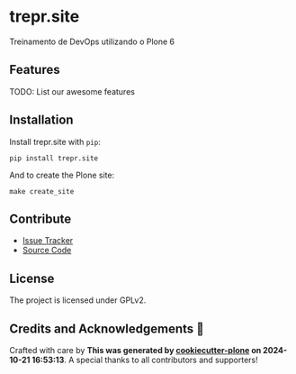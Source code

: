# trepr.site

Treinamento de DevOps utilizando o Plone 6

## Features

TODO: List our awesome features

## Installation

Install trepr.site with `pip`:

```shell
pip install trepr.site
```
And to create the Plone site:

```shell
make create_site
```

## Contribute

- [Issue Tracker](https://github.com/ericof/trepr.site/issues)
- [Source Code](https://github.com/ericof/trepr.site/)

## License

The project is licensed under GPLv2.

## Credits and Acknowledgements 🙏

Crafted with care by **This was generated by [cookiecutter-plone](https://github.com/plone/cookieplone-templates/backend_addon) on 2024-10-21 16:53:13**. A special thanks to all contributors and supporters!
